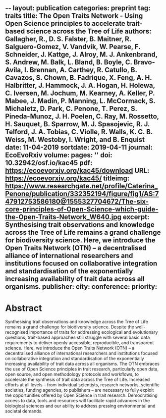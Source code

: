 --
layout: publication
categories: preprint
tag: traits
title: The Open Traits Network - Using Open Science principles to accelerate trait-based science across the Tree of Life
authors: Gallagher, R., D. S. Falster, B. Maitner, R. Salguero-Gomez, V. Vandvik, W. Pearse, F. Schneider, J. Kattge, J. Alroy, M. J. Ankenbrand, S. Andrew, M. Balk, L. Bland, B. Boyle, C. Bravo-Avila, I. Brennan, A. Carthey, R. Catullo, B. Cavazos, S. Chown, B. Fadrique, X. Feng, A. H. Halbritter, J. Hammock, J. A. Hogan, H. Holewa, C. Iversen, M. Jochum, M. Kearney, A. Keller, P. Mabee, J. Madin, P. Manning, L. McCormack, S. Michaletz, D. Park, C. Penone, T. Perez, S. Pineda-Munoz, J. H. Poelen, C. Ray, M. Rossetto, H. Sauquet, B. Sparrow, M. J. Spasojevic, R. J. Telford, J. A. Tobias, C. Violle, R. Walls, K. C. B. Weiss, M. Westoby, I. Wright, and B. Enquist
date: 11-04-2019
sortdate: 2019-04-11
journal: EcoEvoRxiv
volume:
pages: ''
doi: 10.32942/osf.io/kac45
pdf: https://ecoevorxiv.org/kac45/download
URL: https://ecoevorxiv.org/kac45/
titleimg: https://www.researchgate.net/profile/Caterina_Penone/publication/332352194/figure/fig1/AS:747912753586180@1555327704672/The-six-core-principles-of-Open-Science-which-guide-the-Open-Traits-Network_W640.jpg
excerpt: Synthesising trait observations and knowledge across the Tree of Life remains a grand challenge for biodiversity science. Here, we introduce the Open Traits Network (OTN) – a decentralised alliance of international researchers and institutions focused on collaborative integration and standardisation of the exponentially increasing availability of trait data across all organisms.
publisher:
city:
conference:
priority:
---

# Abstract
Synthesising trait observations and knowledge across the Tree of Life remains a grand challenge for biodiversity science. Despite the well-recognised importance of traits for addressing ecological and evolutionary questions, trait-based approaches still struggle with several basic data requirements to deliver openly accessible, reproducible, and transparent science. Here, we introduce the Open Traits Network (OTN) – a decentralised alliance of international researchers and institutions focused on collaborative integration and standardisation of the exponentially increasing availability of trait data across all organisms. The OTN embraces the use of Open Science principles in trait research, particularly open data, open source, and open methodology protocols and workflows, to accelerate the synthesis of trait data across the Tree of Life. Increased efforts at all levels – from individual scientists, research networks, scientific societies, funding agencies, to publishers – are necessary to fully exploit the opportunities offered by Open Science in trait research. Democratising access to data, tools and resources will facilitate rapid advances in the biological sciences and our ability to address pressing environmental and societal demands.
